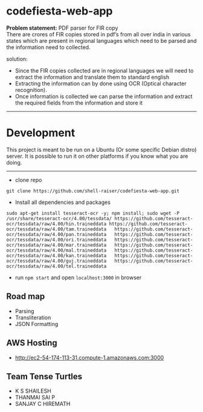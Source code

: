 # codefiesta-web-app
**Problem statement:** PDF parser for FIR copy <br>
There are crores of FIR copies  stored in pdf’s from all over india in various states which are present in regional languages which need to be parsed and the information need to collected.

solution:<br>
* Since the FIR copies collected are in regional languages we will need to extract the information and translate them to standard english 
* Extracting the information can by done using OCR (Optical character recognition). 
* Once information is collected we can parse the information and extract the required fields from the information and store it  

---

# Development
This project is meant to be run on a Ubuntu (Or some specific Debian distro) server. It is possible to run it on other platforms if you know what you are doing.
<br>

---
- clone repo <br>
```
git clone https://github.com/shell-raiser/codefiesta-web-app.git
```

- Install all dependencies and packages
```
sudo apt-get install tesseract-ocr -y; npm install; sudo wget -P /usr/share/tesseract-ocr/4.00/tessdata/ https://github.com/tesseract-ocr/tessdata/raw/4.00/hin.traineddata https://github.com/tesseract-ocr/tessdata/raw/4.00/tam.traineddata   https://github.com/tesseract-ocr/tessdata/raw/4.00/pan.traineddata   https://github.com/tesseract-ocr/tessdata/raw/4.00/ori.traineddata   https://github.com/tesseract-ocr/tessdata/raw/4.00/mar.traineddata   https://github.com/tesseract-ocr/tessdata/raw/4.00/mal.traineddata   https://github.com/tesseract-ocr/tessdata/raw/4.00/kan.traineddata   https://github.com/tesseract-ocr/tessdata/raw/4.00/guj.traineddata   https://github.com/tesseract-ocr/tessdata/raw/4.00/tel.traineddata
```

- run `npm start` and open ```localhost:3000``` in browser

## Road map
- Parsing
- Transliteration
- JSON Formatting 

## AWS Hosting 
- http://ec2-54-174-113-31.compute-1.amazonaws.com:3000

## Team Tense Turtles
* K S SHAILESH
* THANMAI SAI P
* SANJAY C HIREMATH
